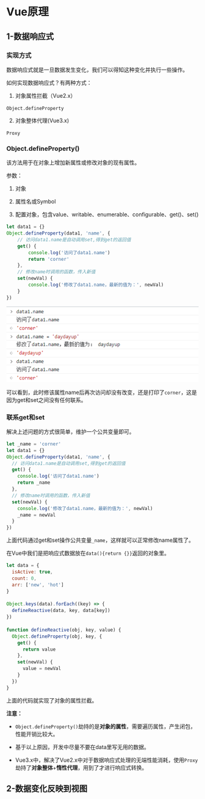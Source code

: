 # Vue原理

## 1-数据响应式

### 实现方式

数据响应式就是一旦数据发生变化，我们可以得知这种变化并执行一些操作。

如何实现数据响应式？有两种方式：

1. 对象属性拦截（Vue2.x）

`Object.defineProperty`

2. 对象整体代理(Vue3.x)

`Proxy`

### Object.defineProperty()

该方法用于在对象上增加新属性或修改对象的现有属性。

参数：

1. 对象

2. 属性名或Symbol

3. 配置对象，包含value、writable、enumerable、configurable、get()、set()

```js
let data1 = {}
Object.defineProperty(data1, 'name', {
    // 访问data1.name是自动调用set,得到get的返回值
    get() {
        console.log('访问了data1.name')
        return 'corner'
    },
    // 修改name时调用的函数，传入新值
    set(newVal) {
        console.log('修改了data1.name，最新的值为：', newVal)
    }
})
```

<img src="../assets/images/8.png"/>

可以看到，此时修该属性name后再次访问却没有改变，还是打印了`corner`，这是因为get和set之间没有任何联系。

### 联系get和set

解决上述问题的方式很简单，维护一个公共变量即可。

```js
let _name = 'corner'
let data1 = {}
Object.defineProperty(data1, 'name', {
  // 访问data1.name是自动调用set,得到get的返回值
  get() {
    console.log('访问了data1.name')
    return _name
  },
  // 修改name时调用的函数，传入新值
  set(newVal) {
    console.log('修改了data1.name，最新的值为：', newVal)
    _name = newVal
  }
})
```

上面代码通过get和set操作公共变量`_name`，这样就可以正常修改name属性了。

在Vue中我们是把响应式数据放在`data(){return {}}`返回的对象里。

```js
let data = {
  isActive: true,
  count: 0,
  arr: ['new', 'hot']
}

Object.keys(data).forEach((key) => {
  defineReactive(data, key, data[key])
})

function defineReactive(obj, key, value) {
  Object.defineProperty(obj, key, {
    get() {
      return value
    },
    set(newVal) {
      value = newVal
    }
  })
}
```

上面的代码就实现了对象的属性拦截。

**注意：**

- `Object.defineProperty()`劫持的是**对象的属性**，需要遍历属性，产生闭包，性能开销比较大。

- 基于以上原因，开发中尽量不要在data里写无用的数据。

- Vue3.x中，解决了Vue2.x中对于数据响应式处理的无端性能消耗，使用`Proxy`劫持了**对象整体**+**惰性代理**，用到了才进行响应式转换。



## 2-数据变化反映到视图


